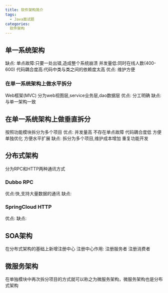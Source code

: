 ```yaml
---
title: 软件架构简介
tags:
  - Java面试题
categories:
  软件架构
---
```



## 单一系统架构

缺点:
  单点故障:只要一处出错,造成整个系统崩溃
  并发量低:同时在线人数(400-600)
  代码耦合度高:代码中类与类之间的依赖度太高
优点:
  维护方便

### 在单一系统架构上做水平拆分
Web框架(MVC)
分为web视图层,service业务层,dao数据层
优点:
  分工明确
缺点:
  与单一架构一致
## 在单一系统架构上做垂直拆分
按照功能模块拆分为多个项目
优点:
  并发量高
  不存在单点故障
  代码耦合度低
  方便单独优化
  方便水平扩展
缺点:
  拆分为多个项目,维护成本增加
  重复功能开发

## 分布式架构
分为RPC和HTTP两种通讯方式

### Dubbo RPC
优点:快,支持大量数据的通讯
缺点:
### SpringCloud HTTP
优点:
缺点:
## SOA架构
在分布式架构的基础上新增注册中心
注册中心作用:
  注册服务者
  注册消费者

## 微服务架构
在单独模块中再次拆分项目的方式就可以称之为微服务架构，微服务架构也是分布式架构
